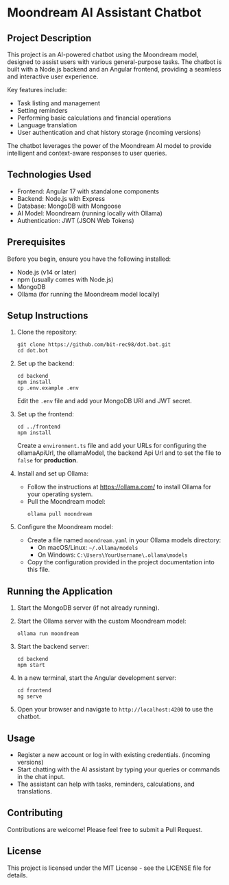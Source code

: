 # Moondream AI Assistant Chatbot

## Project Description

This project is an AI-powered chatbot using the Moondream model, designed to assist users with various general-purpose tasks. The chatbot is built with a Node.js backend and an Angular frontend, providing a seamless and interactive user experience.

Key features include:
- Task listing and management
- Setting reminders
- Performing basic calculations and financial operations
- Language translation
- User authentication and chat history storage (incoming versions)

The chatbot leverages the power of the Moondream AI model to provide intelligent and context-aware responses to user queries.

## Technologies Used

- Frontend: Angular 17 with standalone components
- Backend: Node.js with Express
- Database: MongoDB with Mongoose
- AI Model: Moondream (running locally with Ollama)
- Authentication: JWT (JSON Web Tokens)

## Prerequisites

Before you begin, ensure you have the following installed:
- Node.js (v14 or later)
- npm (usually comes with Node.js)
- MongoDB
- Ollama (for running the Moondream model locally)

## Setup Instructions

1. Clone the repository:
   ```
   git clone https://github.com/bit-rec98/dot.bot.git
   cd dot.bot
   ```

2. Set up the backend:
   ```
   cd backend
   npm install
   cp .env.example .env
   ```
   Edit the `.env` file and add your MongoDB URI and JWT secret.

3. Set up the frontend:
   ```
   cd ../frontend
   npm install
   ```
   Create a `environment.ts` file and add your URLs for configuring the ollamaApiUrl, the ollamaModel, the backend Api Url and to set the file to `false` for **production**.

4. Install and set up Ollama:
   - Follow the instructions at https://ollama.com/ to install Ollama for your operating system.
   - Pull the Moondream model:
     ```
     ollama pull moondream
     ```

5. Configure the Moondream model:
   - Create a file named `moondream.yaml` in your Ollama models directory:
     - On macOS/Linux: `~/.ollama/models`
     - On Windows: `C:\Users\YourUsername\.ollama\models`
   - Copy the configuration provided in the project documentation into this file.

## Running the Application

1. Start the MongoDB server (if not already running).

2. Start the Ollama server with the custom Moondream model:
   ```
   ollama run moondream
   ```

3. Start the backend server:
   ```
   cd backend
   npm start
   ```

4. In a new terminal, start the Angular development server:
   ```
   cd frontend
   ng serve
   ```

5. Open your browser and navigate to `http://localhost:4200` to use the chatbot.

## Usage

- Register a new account or log in with existing credentials. (incoming versions)
- Start chatting with the AI assistant by typing your queries or commands in the chat input.
- The assistant can help with tasks, reminders, calculations, and translations.

## Contributing

Contributions are welcome! Please feel free to submit a Pull Request.

## License

This project is licensed under the MIT License - see the LICENSE file for details.